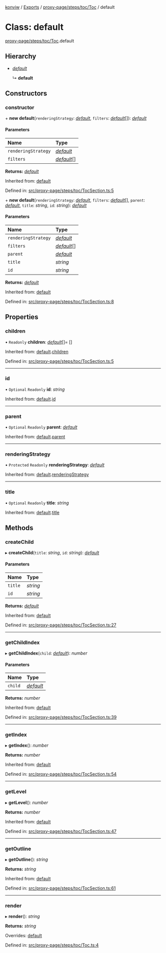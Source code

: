 [konviw]() / [Exports](../modules.md) / [proxy-page/steps/toc/Toc](../modules/proxy_page_steps_toc_toc.md) / default

# Class: default

[proxy-page/steps/toc/Toc](../modules/proxy_page_steps_toc_toc.md).default

## Hierarchy

- [*default*](proxy_page_steps_toc_tocsection.default.md)

  ↳ **default**

## Constructors

### constructor

\+ **new default**(`renderingStrategy`: [*default*](../interfaces/proxy_page_steps_toc_tocrenderingstrategy.default.md), `filters`: [*default*](../interfaces/proxy_page_steps_toc_tocfilter.default.md)[]): [*default*](proxy_page_steps_toc_toc.default.md)

#### Parameters

| Name | Type |
| :------ | :------ |
| `renderingStrategy` | [*default*](../interfaces/proxy_page_steps_toc_tocrenderingstrategy.default.md) |
| `filters` | [*default*](../interfaces/proxy_page_steps_toc_tocfilter.default.md)[] |

**Returns:** [*default*](proxy_page_steps_toc_toc.default.md)

Inherited from: [default](proxy_page_steps_toc_tocsection.default.md)

Defined in: [src/proxy-page/steps/toc/TocSection.ts:5](https://github.com/Sanofi-IADC/konviw/blob/d2e0da9/src/proxy-page/steps/toc/TocSection.ts#L5)

\+ **new default**(`renderingStrategy`: [*default*](../interfaces/proxy_page_steps_toc_tocrenderingstrategy.default.md), `filters`: [*default*](../interfaces/proxy_page_steps_toc_tocfilter.default.md)[], `parent`: [*default*](proxy_page_steps_toc_tocsection.default.md), `title`: *string*, `id`: *string*): [*default*](proxy_page_steps_toc_toc.default.md)

#### Parameters

| Name | Type |
| :------ | :------ |
| `renderingStrategy` | [*default*](../interfaces/proxy_page_steps_toc_tocrenderingstrategy.default.md) |
| `filters` | [*default*](../interfaces/proxy_page_steps_toc_tocfilter.default.md)[] |
| `parent` | [*default*](proxy_page_steps_toc_tocsection.default.md) |
| `title` | *string* |
| `id` | *string* |

**Returns:** [*default*](proxy_page_steps_toc_toc.default.md)

Inherited from: [default](proxy_page_steps_toc_tocsection.default.md)

Defined in: [src/proxy-page/steps/toc/TocSection.ts:8](https://github.com/Sanofi-IADC/konviw/blob/d2e0da9/src/proxy-page/steps/toc/TocSection.ts#L8)

## Properties

### children

• `Readonly` **children**: [*default*](proxy_page_steps_toc_tocsection.default.md)[]= []

Inherited from: [default](proxy_page_steps_toc_tocsection.default.md).[children](proxy_page_steps_toc_tocsection.default.md#children)

Defined in: [src/proxy-page/steps/toc/TocSection.ts:5](https://github.com/Sanofi-IADC/konviw/blob/d2e0da9/src/proxy-page/steps/toc/TocSection.ts#L5)

___

### id

• `Optional` `Readonly` **id**: *string*

Inherited from: [default](proxy_page_steps_toc_tocsection.default.md).[id](proxy_page_steps_toc_tocsection.default.md#id)

___

### parent

• `Optional` `Readonly` **parent**: [*default*](proxy_page_steps_toc_tocsection.default.md)

Inherited from: [default](proxy_page_steps_toc_tocsection.default.md).[parent](proxy_page_steps_toc_tocsection.default.md#parent)

___

### renderingStrategy

• `Protected` `Readonly` **renderingStrategy**: [*default*](../interfaces/proxy_page_steps_toc_tocrenderingstrategy.default.md)

Inherited from: [default](proxy_page_steps_toc_tocsection.default.md).[renderingStrategy](proxy_page_steps_toc_tocsection.default.md#renderingstrategy)

___

### title

• `Optional` `Readonly` **title**: *string*

Inherited from: [default](proxy_page_steps_toc_tocsection.default.md).[title](proxy_page_steps_toc_tocsection.default.md#title)

## Methods

### createChild

▸ **createChild**(`title`: *string*, `id`: *string*): [*default*](proxy_page_steps_toc_tocsection.default.md)

#### Parameters

| Name | Type |
| :------ | :------ |
| `title` | *string* |
| `id` | *string* |

**Returns:** [*default*](proxy_page_steps_toc_tocsection.default.md)

Inherited from: [default](proxy_page_steps_toc_tocsection.default.md)

Defined in: [src/proxy-page/steps/toc/TocSection.ts:27](https://github.com/Sanofi-IADC/konviw/blob/d2e0da9/src/proxy-page/steps/toc/TocSection.ts#L27)

___

### getChildIndex

▸ **getChildIndex**(`child`: [*default*](proxy_page_steps_toc_tocsection.default.md)): *number*

#### Parameters

| Name | Type |
| :------ | :------ |
| `child` | [*default*](proxy_page_steps_toc_tocsection.default.md) |

**Returns:** *number*

Inherited from: [default](proxy_page_steps_toc_tocsection.default.md)

Defined in: [src/proxy-page/steps/toc/TocSection.ts:39](https://github.com/Sanofi-IADC/konviw/blob/d2e0da9/src/proxy-page/steps/toc/TocSection.ts#L39)

___

### getIndex

▸ **getIndex**(): *number*

**Returns:** *number*

Inherited from: [default](proxy_page_steps_toc_tocsection.default.md)

Defined in: [src/proxy-page/steps/toc/TocSection.ts:54](https://github.com/Sanofi-IADC/konviw/blob/d2e0da9/src/proxy-page/steps/toc/TocSection.ts#L54)

___

### getLevel

▸ **getLevel**(): *number*

**Returns:** *number*

Inherited from: [default](proxy_page_steps_toc_tocsection.default.md)

Defined in: [src/proxy-page/steps/toc/TocSection.ts:47](https://github.com/Sanofi-IADC/konviw/blob/d2e0da9/src/proxy-page/steps/toc/TocSection.ts#L47)

___

### getOutline

▸ **getOutline**(): *string*

**Returns:** *string*

Inherited from: [default](proxy_page_steps_toc_tocsection.default.md)

Defined in: [src/proxy-page/steps/toc/TocSection.ts:61](https://github.com/Sanofi-IADC/konviw/blob/d2e0da9/src/proxy-page/steps/toc/TocSection.ts#L61)

___

### render

▸ **render**(): *string*

**Returns:** *string*

Overrides: [default](proxy_page_steps_toc_tocsection.default.md)

Defined in: [src/proxy-page/steps/toc/Toc.ts:4](https://github.com/Sanofi-IADC/konviw/blob/d2e0da9/src/proxy-page/steps/toc/Toc.ts#L4)
